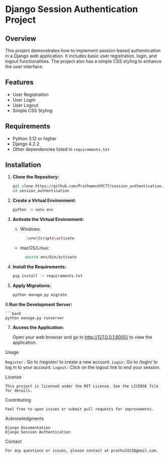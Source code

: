 # Django Session Authentication Project

## Overview

This project demonstrates how to implement session-based authentication in a Django web application. It includes basic user registration, login, and logout functionalities. The project also has a simple CSS styling to enhance the user interface.

## Features

- User Registration
- User Login
- User Logout
- Simple CSS Styling

## Requirements

- Python 3.12 or higher
- Django 4.2.2
- Other dependencies listed in `requirements.txt`

## Installation

1. **Clone the Repository:**

   ```bash
   git clone https://github.com/PrathameshPC77/session_authentication.git
   cd session_authentication

2. **Create a Virtual Environment:**

    ```bash
    python -m venv env

3. **Activate the Virtual Environment:**

    - Windows:

      ```bash
        .\env\Scripts\activate

    - macOS/Linux:
   
      ```bash
        source env/bin/activate

4. **Install the Requirements:**

    ```bash
    pip install -r requirements.txt

5. **Apply Migrations:**

    ```bash
    python manage.py migrate

6.**Run the Development Server:**

    ```bash
    python manage.py runserver
    
7. **Access the Application:**

    Open your web browser and go to http://127.0.0.1:8000/ to view the application.

Usage

 `Register:` Go to /register/ to create a new account.
 `Login:` Go to /login/ to log in to your account.
 `Logout:` Click on the logout link to end your session.

License

    This project is licensed under the MIT License. See the LICENSE file for details.

Contributing

    Feel free to open issues or submit pull requests for improvements.

Acknowledgments

    Django Documentation
    Django Session Authentication

Contact

    For any questions or issues, please contact at prathu3322@gmail.com.

